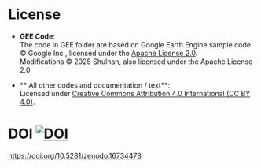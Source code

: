 # License

- **GEE Code**:  
  The code in GEE folder are based on Google Earth Engine sample code © Google Inc., licensed under the [Apache License 2.0](http://www.apache.org/licenses/LICENSE-2.0).  
  Modifications © 2025 Shulhan, also licensed under the Apache License 2.0.

 - ** All other codes and documentation / text**:  
  Licensed under [Creative Commons Attribution 4.0 International (CC BY 4.0)](http://creativecommons.org/licenses/by/4.0/).

# DOI [![DOI](https://zenodo.org/badge/1030176162.svg)](https://doi.org/10.5281/zenodo.16734453)
https://doi.org/10.5281/zenodo.16734478

